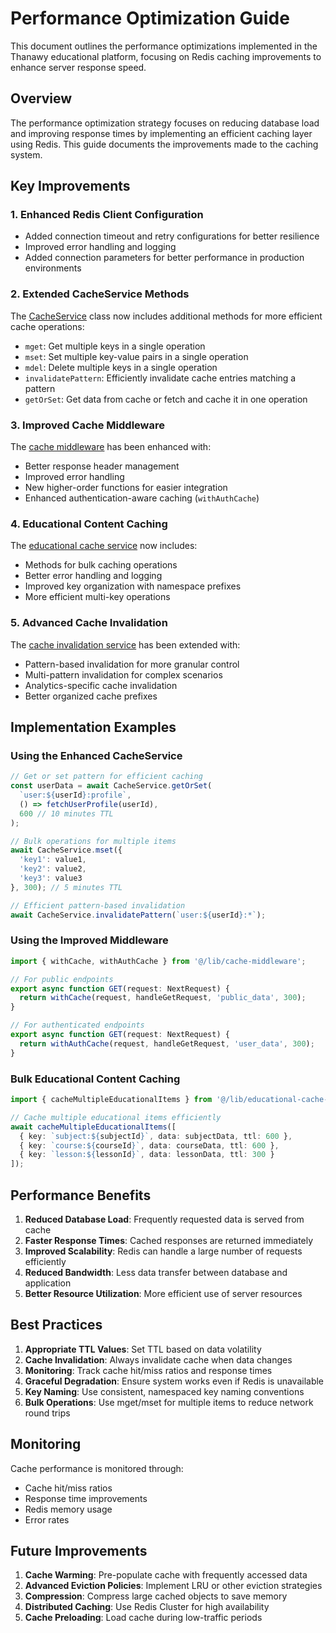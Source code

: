 # Performance Optimization Guide

This document outlines the performance optimizations implemented in the Thanawy educational platform, focusing on Redis caching improvements to enhance server response speed.

## Overview

The performance optimization strategy focuses on reducing database load and improving response times by implementing an efficient caching layer using Redis. This guide documents the improvements made to the caching system.

## Key Improvements

### 1. Enhanced Redis Client Configuration

- Added connection timeout and retry configurations for better resilience
- Improved error handling and logging
- Added connection parameters for better performance in production environments

### 2. Extended CacheService Methods

The [CacheService](./src/lib/redis.ts) class now includes additional methods for more efficient cache operations:

- `mget`: Get multiple keys in a single operation
- `mset`: Set multiple key-value pairs in a single operation
- `mdel`: Delete multiple keys in a single operation
- `invalidatePattern`: Efficiently invalidate cache entries matching a pattern
- `getOrSet`: Get data from cache or fetch and cache it in one operation

### 3. Improved Cache Middleware

The [cache middleware](./src/lib/cache-middleware.ts) has been enhanced with:

- Better response header management
- Improved error handling
- New higher-order functions for easier integration
- Enhanced authentication-aware caching (`withAuthCache`)

### 4. Educational Content Caching

The [educational cache service](./src/lib/educational-cache-service.ts) now includes:

- Methods for bulk caching operations
- Better error handling and logging
- Improved key organization with namespace prefixes
- More efficient multi-key operations

### 5. Advanced Cache Invalidation

The [cache invalidation service](./src/lib/cache-invalidation-service.ts) has been extended with:

- Pattern-based invalidation for more granular control
- Multi-pattern invalidation for complex scenarios
- Analytics-specific cache invalidation
- Better organized cache prefixes

## Implementation Examples

### Using the Enhanced CacheService

```typescript
// Get or set pattern for efficient caching
const userData = await CacheService.getOrSet(
  `user:${userId}:profile`,
  () => fetchUserProfile(userId),
  600 // 10 minutes TTL
);

// Bulk operations for multiple items
await CacheService.mset({
  'key1': value1,
  'key2': value2,
  'key3': value3
}, 300); // 5 minutes TTL

// Efficient pattern-based invalidation
await CacheService.invalidatePattern(`user:${userId}:*`);
```

### Using the Improved Middleware

```typescript
import { withCache, withAuthCache } from '@/lib/cache-middleware';

// For public endpoints
export async function GET(request: NextRequest) {
  return withCache(request, handleGetRequest, 'public_data', 300);
}

// For authenticated endpoints
export async function GET(request: NextRequest) {
  return withAuthCache(request, handleGetRequest, 'user_data', 300);
}
```

### Bulk Educational Content Caching

```typescript
import { cacheMultipleEducationalItems } from '@/lib/educational-cache-service';

// Cache multiple educational items efficiently
await cacheMultipleEducationalItems([
  { key: `subject:${subjectId}`, data: subjectData, ttl: 600 },
  { key: `course:${courseId}`, data: courseData, ttl: 600 },
  { key: `lesson:${lessonId}`, data: lessonData, ttl: 300 }
]);
```

## Performance Benefits

1. **Reduced Database Load**: Frequently requested data is served from cache
2. **Faster Response Times**: Cached responses are returned immediately
3. **Improved Scalability**: Redis can handle a large number of requests efficiently
4. **Reduced Bandwidth**: Less data transfer between database and application
5. **Better Resource Utilization**: More efficient use of server resources

## Best Practices

1. **Appropriate TTL Values**: Set TTL based on data volatility
2. **Cache Invalidation**: Always invalidate cache when data changes
3. **Monitoring**: Track cache hit/miss ratios and response times
4. **Graceful Degradation**: Ensure system works even if Redis is unavailable
5. **Key Naming**: Use consistent, namespaced key naming conventions
6. **Bulk Operations**: Use mget/mset for multiple items to reduce network round trips

## Monitoring

Cache performance is monitored through:
- Cache hit/miss ratios
- Response time improvements
- Redis memory usage
- Error rates

## Future Improvements

1. **Cache Warming**: Pre-populate cache with frequently accessed data
2. **Advanced Eviction Policies**: Implement LRU or other eviction strategies
3. **Compression**: Compress large cached objects to save memory
4. **Distributed Caching**: Use Redis Cluster for high availability
5. **Cache Preloading**: Load cache during low-traffic periods
